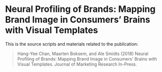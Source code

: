 # Neural Profiling of Brands: Mapping Brand Image in Consumers’ Brains with Visual Templates

This is the source scripts and materials related to the publication:

> Hang-Yee Chan, Maarten Boksem, and Ale Smidts (2018) Neural Profiling of Brands: Mapping Brand Image in Consumers’ Brains with Visual Templates. Journal of Marketing Research In-Press.

